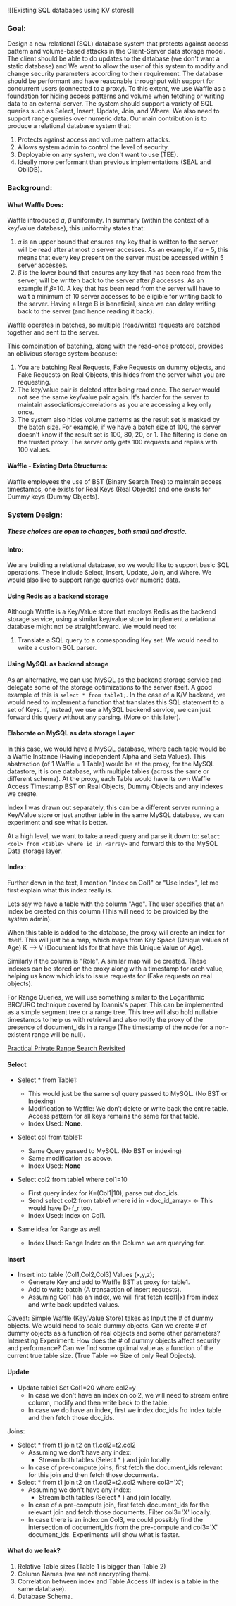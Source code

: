 ![[Existing SQL databases using KV stores]]
### Goal: 

Design a new relational (SQL) database system that protects against access pattern and volume-based attacks in the Client-Server data storage model. The client should be able to do updates to the database (we don't want a static database) and We want to allow the user of this system to modify and change security parameters according to their requirement.  The database should be performant and have reasonable throughput with support for concurrent users (connected to a proxy). To this extent, we use Waffle as a foundation for hiding access patterns and volume when fetching or writing data to an external server. The system should support a variety of SQL queries such as Select, Insert, Update, Join, and Where. We also need to support range queries over numeric data. Our main contribution is to produce a relational database system that: 
1. Protects against access and volume pattern attacks. 
2. Allows system admin to control the level of security. 
3. Deployable on any system, we don't want to use (TEE). 
4. Ideally more performant than previous implementations (SEAL and ObliDB). 

### Background: 

#### What Waffle Does: 

Waffle introduced 𝛼, 𝛽 uniformity. In summary (within the context of a key/value database), this uniformity states that:

1. 𝛼 is an upper bound that ensures any key that is written to the server, will be read after at most 𝛼 server accesses. As an example, if 𝛼 = 5, this means that every key present on the server must be accessed within 5 server accesses. 
2. 𝛽 is the lower bound that ensures any key that has been read from the server, will be written back to the server after 𝛽 accesses. As an example if 𝛽=10. A key that has been read from the server will have to wait a minimum of 10 server accesses to be eligible for writing back to the server. Having a large B is beneficial, since we can delay writing back to the server (and hence reading it back). 

Waffle operates in batches, so multiple (read/write) requests are batched together and sent to the server. 

This combination of batching, along with the read-once protocol, provides an oblivious storage system because: 
1. You are batching Real Requests, Fake Requests on dummy objects, and Fake Requests on Real Objects, this hides from the server what you are requesting. 
2. The key/value pair is deleted after being read once. The server would not see the same key/value pair again. It's harder for the server to maintain associations/correlations as you are accessing a key only once. 
3. The system also hides volume patterns as the result set is masked by the batch size. For example, if we have a batch size of 100, the server doesn't know if the result set is 100, 80, 20, or 1. The filtering is done on the trusted proxy. The server only gets 100 requests and replies with 100 values. 

#### Waffle - Existing Data Structures:

Waffle employees the use of BST (Binary Search Tree) to maintain access timestamps, one exists for Real Keys (Real Objects) and one exists for Dummy keys (Dummy Objects). 

### System Design:

##### These choices are open to changes, both small and drastic. 

#### Intro: 

We are building a relational database, so we would like to support basic SQL operations. These include Select, Insert, Update, Join, and Where. We would also like to support range queries over numeric data. 

#### Using Redis as a backend storage

Although Waffle is a Key/Value store that employs Redis as the backend storage service, using a similar key/value store to implement a relational database might not be straightforward. We would need to: 
1. Translate a SQL query to a corresponding Key set. We would need to write a custom SQL parser. 

#### Using MySQL as backend storage

As an alternative, we can use MySQL as the backend storage service and delegate some of the storage optimizations to the server itself. A good example of this is `select * from table1;`. In the case of a K/V backend, we would need to implement a function that translates this SQL statement to a set of Keys. If, instead, we use a MySQL backend service, we can just forward this query without any parsing. (More on this later).

#### Elaborate on MySQL as data storage Layer

In this case, we would have a MySQL database, where each table would be a Waffle Instance (Having independent Alpha and Beta Values). This abstraction (of 1 Waffle = 1 Table) would be at the proxy, for the MySQL datastore, it is one database, with multiple tables (across the same or different schema).  At the proxy, each Table would have its own Waffle Access Timestamp BST on Real Objects, Dummy Objects and any indexes we create.

Index I was drawn out separately, this can be a different server running a Key/Value store or just another table in the same MySQL database, we can experiment and see what is better. 

At a high level, we want to take a read query and parse it down to:
`select <col> from <table> where id in <array>` and forward this to the MySQL Data storage layer. 

#### Index: 
Further down in the text, I mention "Index on Col1" or "Use Index", let me first explain what this index really is. 

Lets say we have a table with the column "Age". The user specifies that an index be created on this column (This will need to be provided by the system admin). 

When this table is added to the database, the proxy will create an index for itself. This will just be a map, which maps from Key Space (Unique values of Age) K --> V (Document Ids for that have this Unique Value of Age). 

Similarly if the column is "Role". A similar map will be created. These indexes can be stored on the proxy along with a timestamp for each value, helping us know which ids to issue requests for (Fake requests on real objects). 

For Range Queries, we will use something similar to the Logarithmic BRC/URC technique covered by Ioannis's paper. This can be implemented as a simple segment tree or a range tree. This tree will also hold nullable timestamps to help us with retrieval and also notify the proxy of the presence of document_Ids in a range (The timestamp of the node for a non-existent range will be null).

[Practical Private Range Search Revisited](https://dl.acm.org/doi/10.1145/2882903.2882911)


#### Select

* Select * from Table1: 
	* This would just be the same sql query passed to MySQL. (No BST or Indexing)
	* Modification to Waffle: We don’t delete or write back the entire table. Access pattern for all keys remains the same for that table.
	* Index Used: **None**.

* Select col from table1: 
	* Same Query passed to MySQL.  (No BST or indexing) 
	* Same modification as above. 
	* Index Used: **None**

* Select col2 from table1 where col1=10 
	* First query index  for K=(Col1|10), parse out doc_ids. 
	* Send select col2 from table1 where id in <doc_id_array> ← This would have D+f_r too. 
	* Index Used: Index on Col1.

* Same idea for Range as well. 
	* Index Used: Range Index on the Column we are querying for. 

#### Insert 

* Insert into table (Col1,Col2,Col3) Values (x,y,z);
	* Generate Key and add to Waffle BST at proxy for table1. 
	* Add to write batch (A transaction of insert requests).
	* Assuming Col1 has an index, we will first fetch (col1|x) from index and write back updated values.

Caveat: Simple Waffle (Key/Value Store) takes as Input the # of dummy objects. We would need to scale dummy objects. Can we create # of dummy objects as a function of real objects and some other parameters?
Interesting Experiment: How does the # of dummy objects affect security and performance? Can we find some optimal value as a function of the current true table size. (True Table --> Size of only Real Objects). 

#### Update 

* Update table1 Set Col1=20 where col2=y 
	* In case we don't have an index on col2, we will need to stream entire column, modify and then write back to the table. 
	* In case we do have an index, first we index doc_ids fro index table and then fetch those doc_ids. 

Joins: 
* Select * from t1 join t2 on t1.col2=t2.col2 
	* Assuming we don't have any index: 
		* Stream both tables (Select * ) and join locally. 
	* In case of pre-compute joins, first fetch the document_ids relevant for this join and then fetch those documents. 
* Select * from t1 join t2 on t1.col2=t2.col2 where col3='X'; 
	* Assuming we don't have any index:
		* Stream both tables (Select * ) and join locally. 
	* In case of a pre-compute join, first fetch document_ids for the relevant join and fetch those documents. Filter col3='X' locally. 
	* In case there is an index on Col3, we could possibly find the intersection of document_ids from the pre-compute and col3='X' document_ids. Experiments will show what is faster. 

#### What do we leak? 

1. Relative Table sizes (Table 1 is bigger than Table 2)
2. Column Names (we are not encrypting them).
3. Correlation between index and Table Access (If index is a table in the same database).
4. Database Schema. 
